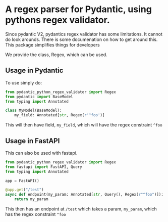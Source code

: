 # A regex parser for Pydantic, using pythons regex validator.

Since pydantic V2, pydantics regex validator has some limitations. It cannot do look arounds.
There is some documenation on how to get around this. This package simplifies things for developers

We provide the class, Regex, which can be used.

## Usage in Pydantic

To use simply do:

 
```python
from pydantic_python_regex_validator import Regex
from pydantic import BaseModel
from typing import Annotated

class MyModel(BaseModel):
    my_field: Annotated[str, Regex(r'^foo')]
```

This will then have field, `my_field`, which will have the regex constraint `^foo`

## Usage in FastAPI

This can also be used with fastapi.
```python
from pydantic_python_regex_validator import Regex
from fastapi import FastAPI, Query
from typing import Annotated

app = FastAPI()

@app.get("/test")
async def endpoint(my_param: Annotated[str, Query(), Regex(r"^foo")]):
    return my_param
```

This then has an endpoint at `/test` which takes a param, `my_param`, which has the regex constraint `^foo`